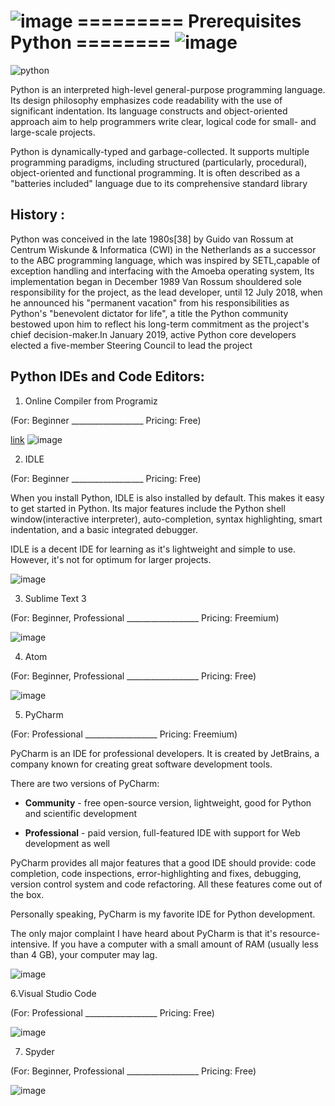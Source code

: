 # ![image](https://user-images.githubusercontent.com/75142232/156165873-5c748d99-3733-4f7f-a82a-16d0287814cd.png) ========= Prerequisites Python ========  ![image](https://user-images.githubusercontent.com/75142232/156165873-5c748d99-3733-4f7f-a82a-16d0287814cd.png)


![python](https://user-images.githubusercontent.com/75142232/156165547-c7951257-5dff-4a2e-b53e-29b54a4a24ce.png)

Python is an interpreted high-level general-purpose programming language. Its design philosophy emphasizes code readability with the use of significant indentation. Its language constructs and object-oriented approach aim to help programmers write clear, logical code for small- and large-scale projects.


Python is dynamically-typed and garbage-collected. It supports multiple programming paradigms, including structured (particularly, procedural), object-oriented and functional programming. It is often described as a "batteries included" language due to its comprehensive standard library



## History :
Python was conceived in the late 1980s[38] by Guido van Rossum at Centrum Wiskunde & Informatica (CWI) in the Netherlands as a successor to the ABC programming language, which was inspired by SETL,capable of exception handling and interfacing with the Amoeba operating system, Its implementation began in December 1989 Van Rossum shouldered sole responsibility for the project, as the lead developer, until 12 July 2018, when he announced his "permanent vacation" from his responsibilities as Python's "benevolent dictator for life", a title the Python community bestowed upon him to reflect his long-term commitment as the project's chief decision-maker.In January 2019, active Python core developers elected a five-member Steering Council to lead the project




## Python IDEs and Code Editors:
  1. Online Compiler from Programiz 
  
  (For: Beginner __________________ Pricing: Free)


   [link](https://www.programiz.com/python-programming/online-compiler/)
   ![image](https://user-images.githubusercontent.com/75142232/156167127-08926001-304b-4109-9994-2be6f74d4d65.png)
   
   2. IDLE 
   
   (For: Beginner __________________ Pricing: Free)
   
   When you install Python, IDLE is also installed by default. This makes it easy to get started in Python. Its major features include the Python shell window(interactive interpreter), auto-completion, syntax highlighting, smart indentation, and a basic integrated debugger.


IDLE is a decent IDE for learning as it's lightweight and simple to use. However, it's not for optimum for larger projects.


![image](https://user-images.githubusercontent.com/75142232/156167422-6ca74189-51cc-4aaf-8960-34bbc8a3098d.png)


3. Sublime Text 3

(For: Beginner, Professional __________________ Pricing: Freemium)


![image](https://user-images.githubusercontent.com/75142232/156167665-71c05a26-6f9a-45f0-b2d0-3d5a1da15bbe.png)



4. Atom 


(For: Beginner, Professional __________________ Pricing: Free)

![image](https://user-images.githubusercontent.com/75142232/156167761-b6025d32-e4f1-4068-b6ab-c2dd19b10c1c.png)


5. PyCharm


(For: Professional __________________ Pricing: Freemium)

PyCharm is an IDE for professional developers. It is created by JetBrains, a company known for creating great software development tools.

There are two versions of PyCharm:

* **Community** - free open-source version, lightweight, good for Python and scientific development

* **Professional** - paid version, full-featured IDE with support for Web development as well

PyCharm provides all major features that a good IDE should provide: code completion, code inspections, error-highlighting and fixes, debugging, version control system and code refactoring. All these features come out of the box.

Personally speaking, PyCharm is my favorite IDE for Python development.

The only major complaint I have heard about PyCharm is that it's resource-intensive. If you have a computer with a small amount of RAM (usually less than 4 GB), your computer may lag.


![image](https://user-images.githubusercontent.com/75142232/156168062-c1ecf240-f29b-42d5-91e2-554891aa7da9.png)


6.Visual Studio Code

(For: Professional __________________ Pricing: Free)

![image](https://user-images.githubusercontent.com/75142232/156168181-80afaf7e-d408-4ec8-ab0f-de52c4c7c198.png)



7. Spyder

(For: Beginner, Professional __________________ Pricing: Free)

![image](https://user-images.githubusercontent.com/75142232/156168270-290d6433-e696-4604-a0b8-4496c887e4d4.png)
